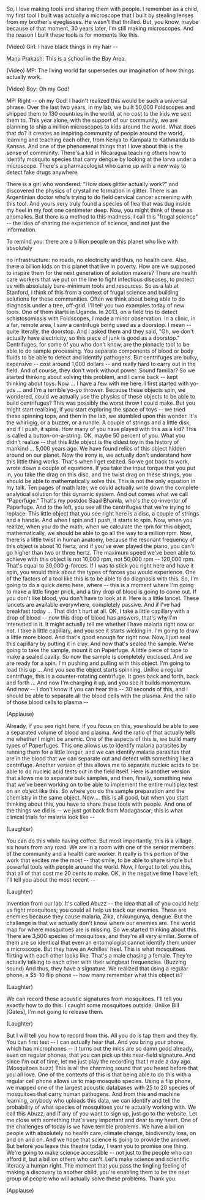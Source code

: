 
So, I love making tools
and sharing them with people.
I remember as a child,
my first tool I built
was actually a microscope
that I built by stealing lenses
from my brother&#39;s eyeglasses.
He wasn&#39;t that thrilled.
But, you know, maybe
because of that moment,
30 years later,
I&#39;m still making microscopes.
And the reason I built these tools
is for moments like this.

(Video) Girl: I have
black things in my hair --

Manu Prakash: This is a school
in the Bay Area.

(Video) MP: The living world
far supersedes our imagination
of how things actually work.

(Video) Boy: Oh my God!

MP: Right -- oh my God!
I hadn&#39;t realized this would be
such a universal phrase.
Over the last two years,
in my lab,
we built 50,000 Foldscopes
and shipped them
to 130 countries in the world,
at no cost to the kids we sent them to.
This year alone,
with the support of our community,
we are planning to ship
a million microscopes
to kids around the world.
What does that do?
It creates an inspiring community
of people around the world,
learning and teaching each other,
from Kenya to Kampala
to Kathmandu to Kansas.
And one of the phenomenal things
that I love about this
is the sense of community.
There&#39;s a kid in Nicaragua
teaching others how to identify
mosquito species that carry dengue
by looking at the larva
under a microscope.
There&#39;s a pharmacologist
who came up with a new way
to detect fake drugs anywhere.

There is a girl who wondered:
&quot;How does glitter actually work?&quot;
and discovered the physics
of crystalline formation in glitter.
There is an Argentinian doctor
who&#39;s trying to do field cervical cancer
screening with this tool.
And yours very truly found
a species of flea
that was dug inside my heel in my foot
one centimeter deep.
Now, you might think
of these as anomalies.
But there is a method to this madness.
I call this &quot;frugal science&quot; --
the idea of sharing
the experience of science,
and not just the information.

To remind you:
there are a billion people on this planet
who live with absolutely

no infrastructure:
no roads,
no electricity
and thus, no health care.
Also, there a billion kids
on this planet that live in poverty.
How are we supposed to inspire them
for the next generation
of solution makers?
There are health care workers
that we put on the line
to fight infectious diseases,
to protect us with absolutely
bare-minimum tools and resources.
So as a lab at Stanford,
I think of this from a context
of frugal science
and building solutions
for these communities.
Often we think about being able to do
diagnosis under a tree, off-grid.
I&#39;ll tell you two examples
today of new tools.
One of them starts in Uganda.
In 2013,
on a field trip to detect
schistosomiasis with Foldscopes,
I made a minor observation.
In a clinic,
in a far, remote area,
I saw a centrifuge
being used as a doorstop.
I mean -- quite literally, the doorstop.
And I asked them and they said,
&quot;Oh, we don&#39;t actually have electricity,
so this piece of junk
is good as a doorstop.&quot;
Centrifuges, for some of you
who don&#39;t know,
are the pinnacle tool to be able
to do sample processing.
You separate components
of blood or body fluids
to be able to detect
and identify pathogens.
But centrifuges are bulky, expensive --
cost around 1,000 dollars --
and really hard to carry out in the field.
And of course,
they don&#39;t work without power.
Sound familiar?
So we started thinking
about solving this problem,
and I came back --
kept thinking about toys.
Now ...
I have a few with me here.
I first started with yo-yos ...
and I&#39;m a terrible yo-yo thrower.
Because these objects spin,
we wondered,
could we actually use
the physics of these objects
to be able to build centrifuges?
This was possibly the worst
throw I could make.
But you might start realizing,
if you start exploring
the space of toys --
we tried these spinning tops,
and then in the lab,
we stumbled upon this wonder.
It&#39;s the whirligig,
or a buzzer, or a rundle.
A couple of strings and a little disk,
and if I push, it spins.
How many of you have played
with this as a kid?
This is called a button-on-a-string.
OK, maybe 50 percent of you.
What you didn&#39;t realize --
that this little object
is the oldest toy
in the history of mankind ...
5,000 years ago.
We have found relics of this object
hidden around on our planet.
Now the irony is,
we actually don&#39;t understand
how this little thing works.
That&#39;s when I get excited.
So we got back to work,
wrote down a couple of equations.
If you take the input torque
that you put in,
you take the drag on this disc,
and the twist drag on these strings,
you should be able
to mathematically solve this.
This is not the only equation in my talk.
Ten pages of math later,
we could actually write down
the complete analytical solution
for this dynamic system.
And out comes what we call &quot;Paperfuge.&quot;
That&#39;s my postdoc Saad Bhamla,
who&#39;s the co-inventor of Paperfuge.
And to the left, you see
all the centrifuges
that we&#39;re trying to replace.
This little object that you see right here
is a disc, a couple
of strings and a handle.
And when I spin
and I push,
it starts to spin.
Now, when you realize,
when you do the math,
when we calculate the rpm for this object,
mathematically, we should be able
to go all the way to a million rpm.
Now, there is a little twist
in human anatomy,
because the resonant frequency
of this object is about 10 hertz,
and if you&#39;ve ever played the piano,
you can&#39;t go higher
than two or three hertz.
The maximum speed we&#39;ve been able
to achieve with this object
is not 10,000 rpm,
not 50,000 rpm --
120,000 rpm.
That&#39;s equal to 30,000 g-forces.
If I was to stick you right here
and have it spin,
you would think about the types
of forces you would experience.
One of the factors of a tool like this
is to be able to do diagnosis with this.
So, I&#39;m going to do
a quick demo here, where --
this is a moment where I&#39;m going
to make a little finger prick,
and a tiny drop of blood
is going to come out.
If you don&#39;t like blood,
you don&#39;t have to look at it.
Here is a little lancet.
These lancets are available everywhere,
completely passive.
And if I&#39;ve had breakfast today ...
That didn&#39;t hurt at all.
OK, I take a little capillary
with a drop of blood --
now this drop of blood has answers,
that&#39;s why I&#39;m interested in it.
It might actually tell me whether
I have malaria right now or not.
I take a little capillary,
and you see it starts wicking in.
I&#39;m going to draw a little more blood.
And that&#39;s good enough for right now.
Now, I just seal this capillary
by putting it in clay.
And now that&#39;s sealed the sample.
We&#39;re going to take the sample,
mount it on Paperfuge.
A little piece of tape
to make a sealed cavity.
So now the sample is completely enclosed.
And we are ready for a spin.
I&#39;m pushing and pulling with this object.
I&#39;m going to load this up ...
And you see the object starts spinning.
Unlike a regular centrifuge,
this is a counter-rotating centrifuge.
It goes back and forth, back and forth ...
And now I&#39;m charging it up,
and you see it builds momentum.
And now -- I don&#39;t know
if you can hear this --
30 seconds of this,
and I should be able to separate
all the blood cells with the plasma.
And the ratio of those blood 
cells to plasma --

(Applause)

Already, if you see right here,
if you focus on this,
you should be able to see
a separated volume
of blood and plasma.
And the ratio of that actually tells me
whether I might be anemic.
One of the aspects of this is,
we build many types of Paperfuges.
This one allows us to identify
malaria parasites
by running them for a little longer,
and we can identify malaria parasites
that are in the blood
that we can separate out and detect
with something like a centrifuge.
Another version of this allows me
to separate nucleic acids
to be able to do nucleic acid tests
out in the field itself.
Here is another version that allows me
to separate bulk samples,
and then, finally,
something new that we&#39;ve been working on
to be able to implement the entire
multiplex test on an object like this.
So where you do the sample preparation
and the chemistry in the same object.
Now ...
this is all good,
but when you start thinking about this,
you have to share these tools with people.
And one of the things we did is --
we just got back from Madagascar;
this is what clinical trials
for malaria look like --

(Laughter)

You can do this while having coffee.
But most importantly,
this is a village six hours from any road.
We are in a room with one of the senior
members of the community
and a health care worker.
It really is this portion of the work
that excites me the most --
that smile,
to be able to share simple but powerful
tools with people around the world.
Now, I forgot to tell you this,
that all of that cost me 20 cents to make.
OK, in the negative time I have left,
I&#39;ll tell you about the most recent --

(Laughter)

invention from our lab.
It&#39;s called Abuzz --
the idea that all of you
could help us fight mosquitoes;
you could all help us track our enemies.
These are enemies because they cause
malaria, Zika, chikungunya, dengue.
But the challenge is that we actually
don&#39;t know where our enemies are.
The world map for where
mosquitoes are is missing.
So we started thinking about this.
There are 3,500 species of mosquitoes,
and they&#39;re all very similar.
Some of them are so identical
that even an entomologist cannot
identify them under a microscope.
But they have an Achilles&#39; heel.
This is what mosquitoes flirting
with each other looks like.
That&#39;s a male chasing a female.
They&#39;re actually talking to each other
with their wingbeat frequencies.
(Buzzing sound)
And thus, they have a signature.
We realized that using a regular phone,
a $5-10 flip phone --
how many remember what this object is?

(Laughter)

We can record these acoustic
signatures from mosquitoes.
I&#39;ll tell you exactly how to do this.
I caught some mosquitoes outside.
Unlike Bill [Gates], I&#39;m not
going to release them.

(Laughter)

But I will tell you how
to record from this.
All you do is tap them and they fly.
You can first test --
I can actually hear that.
And you bring your phone,
which has microphones --
it turns out the mics
are so damn good already,
even on regular phones,
that you can pick up
this near-field signature.
And since I&#39;m out of time,
let me just play the recording
that I made a day ago.
(Mosquitoes buzz)
This is all the charming sound
that you heard before
that you all love.
One of the contexts of this
is that being able to do this
with a regular cell phone
allows us to map mosquito species.
Using a flip phone,
we mapped one of the largest
acoustic databases
with 25 to 20 species of mosquitoes
that carry human pathogens.
And from this and machine learning,
anybody who uploads this data,
we can identify and tell the probability
of what species of mosquitoes
you&#39;re actually working with.
We call this Abuzz,
and if any of you want to sign up,
just go to the website.
Let me close with something
that&#39;s very important
and dear to my heart.
One of the challenges of today
is we have terrible problems.
We have a billion people
with absolutely no health care,
climate change, biodiversity loss,
on and on and on.
And we hope that science
is going to provide the answer.
But before you leave this theatre today,
I want you to promise one thing.
We&#39;re going to make science accessible --
not just to the people who can afford it,
but a billion others who can&#39;t.
Let&#39;s make science and scientific
literacy a human right.
The moment that you pass the tingling
feeling of making a discovery
to another child,
you&#39;re enabling them to be
the next group of people
who will actually solve these problems.
Thank you.

(Applause)

